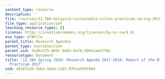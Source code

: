 ```yaml
---
content_type: resource
description: ''
file: /courses/11-384-malaysia-sustainable-cities-practicum-spring-2018/db5672a95bb14da4c1810f6cedf0f604_MIT11_384S18_2017Cohort.pdf
file_type: application/pdf
learning_resource_types: []
license: https://creativecommons.org/licenses/by-nc-sa/4.0/
ocw_type: OCWFile
parent_title: Research Agendas
parent_type: CourseSection
parent_uid: 3ed8c575-869c-8483-0a78-d90e1a447f8e
resourcetype: Document
title: '11.384 Spring 2018: Research Agenda 2017-2018: Report of the MIT-UTM 2017
  Practicum 2017'
uid: db5672a9-5bb1-4da4-c181-0f6cedf0f604
---
```

